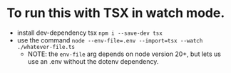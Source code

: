 # To run this with TSX in watch mode.

-   install dev-dependency tsx `npm i --save-dev tsx`
-   use the command `node --env-file=.env --import=tsx --watch ./whatever-file.ts`
    -   NOTE: the `env-file` arg depends on node version 20+, but lets us use an .env without the dotenv dependency.
